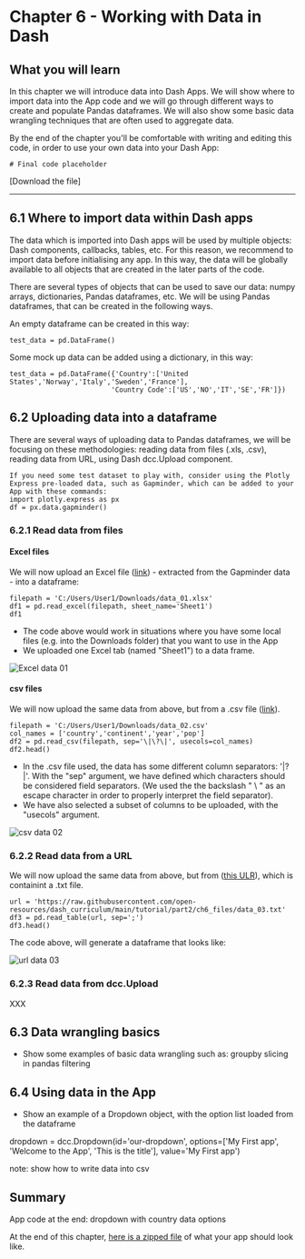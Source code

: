 # Chapter 6 - Working with Data in Dash

## What you will learn
In this chapter we will introduce data into Dash Apps.
We will show where to import data into the App code and we will go through different ways to create and populate Pandas dataframes. We will also show some basic data wrangling techniques that are often used to aggregate data.

By the end of the chapter you'll be comfortable with writing and editing this code, in order to use your own data into your Dash App:

```
# Final code placeholder
```
[Download the file]

---

## 6.1 Where to import data within Dash apps
The data which is imported into Dash apps will be used by multiple objects: Dash components, callbacks, tables, etc.
For this reason, we recommend to import data before initialising any app. In this way, the data will be globally available to all objects that are created in the later parts of the code.

There are several types of objects that can be used to save our data: numpy arrays, dictionaries, Pandas dataframes, etc. We will be using Pandas dataframes, that can be created in the following ways.

An empty dataframe can be created in this way:
```
test_data = pd.DataFrame()
```

Some mock up data can be added using a dictionary, in this way:
```
test_data = pd.DataFrame({'Country':['United States','Norway','Italy','Sweden','France'],
                         'Country Code':['US','NO','IT','SE','FR']})
```

## 6.2 Uploading data into a dataframe
There are several ways of uploading data to Pandas dataframes, we will be focusing on these methodologies: reading data from files (.xls, .csv), reading data from URL, using Dash dcc.Upload component.

```{note}
If you need some test dataset to play with, consider using the Plotly Express pre-loaded data, such as Gapminder, which can be added to your App with these commands:
import plotly.express as px
df = px.data.gapminder()
```

### 6.2.1 Read data from files

#### Excel files
We will now upload an Excel file ([link](https://github.com/open-resources/dash_curriculum/blob/main/tutorial/part2/ch6_files/data_01.xlsx)) - extracted from the Gapminder data - into a dataframe:

```
filepath = 'C:/Users/User1/Downloads/data_01.xlsx'
df1 = pd.read_excel(filepath, sheet_name='Sheet1')
df1
```
- The code above would work in situations where you have some local files (e.g. into the Downloads folder) that you want to use in the App
- We uploaded one Excel tab (named "Sheet1") to a data frame.

![Excel data 01](./ch6_files/data01.JPG)

#### csv files
We will now upload the same data from above, but from a .csv file ([link](https://raw.githubusercontent.com/open-resources/dash_curriculum/main/tutorial/part2/ch6_files/data_02.csv)).

```
filepath = 'C:/Users/User1/Downloads/data_02.csv'
col_names = ['country','continent','year','pop']
df2 = pd.read_csv(filepath, sep='\|\?\|', usecols=col_names)
df2.head()
```

- In the .csv file used, the data has some different column separators: '|?|'. With the "sep" argument, we have defined which characters should be considered field separators. (We used the the backslash " \ " as an escape character in order to properly interpret the field separator).
- We have also selected a subset of columns to be uploaded, with the "usecols" argument.

![csv data 02](./ch6_files/data02.JPG)

### 6.2.2 Read data from a URL
We will now upload the same data from above, but from ([this ULR](https://raw.githubusercontent.com/open-resources/dash_curriculum/main/tutorial/part2/ch6_files/data_03.txt)), which is containint a .txt file.

```
url = 'https://raw.githubusercontent.com/open-resources/dash_curriculum/main/tutorial/part2/ch6_files/data_03.txt'
df3 = pd.read_table(url, sep=';')
df3.head()
```

The code above, will generate a dataframe that looks like:

![url data 03](./ch6_files/data03.JPG)

### 6.2.3 Read data from dcc.Upload

XXX



## 6.3 Data wrangling basics

- Show some examples of basic data wrangling such as:
groupby
slicing in pandas
filtering


## 6.4 Using data in the App

- Show an example of a Dropdown object, with the option list loaded from the dataframe

dropdown = dcc.Dropdown(id='our-dropdown', options=['My First app', 'Welcome to the App', 'This is the title'], value='My First app')

note: show how to write data into csv


## Summary


App code at the end:
dropdown with country data options

At the end of this chapter, [here is a zipped file](https://sportsnet.ca) of what your app should look like.
